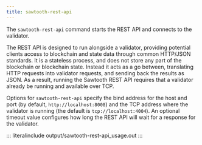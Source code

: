 ```yaml
---
title: sawtooth-rest-api
---
```


The `sawtooth-rest-api` command starts the REST API and connects to the
validator.

The REST API is designed to run alongside a validator, providing
potential clients access to blockchain and state data through common
HTTP/JSON standards. It is a stateless process, and does not store any
part of the blockchain or blockchain state. Instead it acts as a go
between, translating HTTP requests into validator requests, and sending
back the results as JSON. As a result, running the Sawtooth REST API
requires that a validator already be running and available over TCP.

Options for `sawtooth-rest-api` specify the bind address for the host
and port (by default, `http://localhost:8008`) and the TCP address where
the validator is running (the default is `tcp://localhost:4004`). An
optional timeout value configures how long the REST API will wait for a
response for the validator.

::: literalinclude
output/sawtooth-rest-api_usage.out
:::
